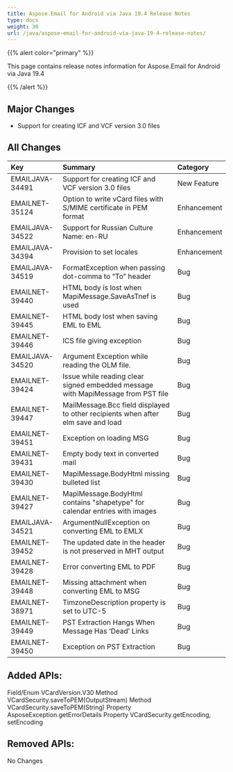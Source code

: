 ```yaml
---
title: Aspose.Email for Android via Java 19.4 Release Notes
type: docs
weight: 30
url: /java/aspose-email-for-android-via-java-19-4-release-notes/
---
```


{{% alert color="primary" %}} 

This page contains release notes information for Aspose.Email for Android via Java 19.4

{{% /alert %}} 
## **Major Changes**
- Support for creating ICF and VCF version 3.0 files
## **All Changes**


|**Key**|**Summary**|**Category**|
| :- | :- | :- |
|EMAILJAVA-34491|Support for creating ICF and VCF version 3.0 files|New Feature|
|EMAILNET-35124|Option to write vCard files with S/MIME certificate in PEM format|Enhancement|
|EMAILJAVA-34522|Support for Russian Culture Name: en-RU|Enhancement|
|EMAILJAVA-34394|Provision to set locales|Enhancement|
|EMAILJAVA-34519|FormatException when passing dot-comma to “To” header|Bug|
|EMAILNET-39440|HTML body is lost when MapiMessage.SaveAsTnef is used|Bug|
|EMAILNET-39445|HTML body lost when saving EML to EML|Bug|
|EMAILNET-39446|ICS file giving exception|Bug|
|EMAILJAVA-34520|Argument Exception while reading the OLM file.|Bug|
|EMAILNET-39424|Issue while reading clear signed embedded message with MapiMessage from PST file|Bug|
|EMAILNET-39447|MailMessage.Bcc field displayed to other recipients when after elm save and load|Bug|
|EMAILNET-39451|Exception on loading MSG|Bug|
|EMAILNET-39431|Empty body text in converted mail|Bug|
|EMAILNET-39430|MapiMessage.BodyHtml missing bulleted list|Bug|
|EMAILNET-39427|MapiMessage.BodyHtml contains "shapetype" for calendar entries with images|Bug|
|EMAILJAVA-34521|ArgumentNullException on converting EML to EMLX|Bug|
|EMAILNET-39452|The updated date in the header is not preserved in MHT output|Bug|
|EMAILNET-39428|Error converting EML to PDF|Bug|
|EMAILNET-39448|Missing attachment when converting EML to MSG|Bug|
|EMAILNET-38971|TimzoneDescription property is set to UTC-5|Bug|
|EMAILNET-39449|PST Extraction Hangs When Message Has ‘Dead’ Links|Bug|
|EMAILNET-39450|Exception on PST Extraction|Bug|

## **Added APIs:**
Field/Enum VCardVersion.V30
Method VCardSecurity.saveToPEM(OutputStream)
Method VCardSecurity.saveToPEM(String)
Property AsposeException.getErrorDetails
Property VCardSecurity.getEncoding, setEncoding
## **Removed APIs:**
No Changes
